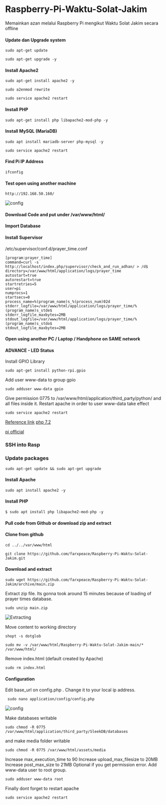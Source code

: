 # Raspberry-Pi-Waktu-Solat-Jakim
Memainkan azan melalui Raspberry Pi mengikut Waktu Solat Jakim secara offline

#### Update dan Upgrade system
```
sudo apt-get update
```
```
sudo apt-get upgrade -y
```
#### Install Apache2
```
sudo apt-get install apache2 -y
```
```
sudo a2enmod rewrite
```
```
sudo service apache2 restart
```

#### Install PHP
```
sudo apt-get install php libapache2-mod-php -y
```

#### Install MySQL (MariaDB)
```
sudo apt install mariadb-server php-mysql -y
```
```
sudo service apache2 restart
```

#### Find Pi IP Address
```
ifconfig
```

#### Test open using another machine
```
http://192.168.50.160/
```
![config](https://i.imgur.com/Wk1Kl5y.png)

#### Download Code and put under /var/www/html/

#### Import Database

#### Install Supervisor

/etc/supervisor/conf.d/prayer_time.conf
```
[program:prayer_time]
command=curl -s http://localhost/index.php/supervisor/check_and_run_adhan/ > /d$
directory=/var/www/html/application/logs/prayer_time
autostart=true
autorestart=true
startretries=5
user=pi
numprocs=1
startsecs=0
process_name=%(program_name)s_%(process_num)02d
stderr_logfile=/var/www/html/application/logs/prayer_time/%(program_name)s_stde$
stderr_logfile_maxbytes=2MB
stdout_logfile=/var/www/html/application/logs/prayer_time/%(program_name)s_stdo$
stdout_logfile_maxbytes=2MB
```





#### Open using another PC / Laptop / Handphone on SAME network



#### ADVANCE - LED Status
Install GPIO Library
```
sudo apt-get install python-rpi.gpio
```

Add user www-data to group gpio
```
sudo adduser www-data gpio
```

Give permission 0775 to /var/www/html/application/third_party/python/
and all files inside it.
Restart apache in order to user www-data take effect
```
sudo service apache2 restart
```



[Reference link](http://www.heidislab.com/tutorials/installing-php-7-1-on-raspbian-stretch-raspberry-pi-zero-w)
[php 7.2](https://getgrav.org/blog/raspberrypi-nginx-php7-dev)

[pi official](https://www.raspberrypi.org/documentation/remote-access/web-server/apache.md)

### SSH into Rasp




### Update packages
``` linux
sudo apt-get update && sudo apt-get upgrade
```

#### Install Apache
```
sudo apt install apache2 -y
```

#### Install PHP
```
$ sudo apt install php libapache2-mod-php -y
```

#### Pull code from Github or download zip and extract
#### Clone from github
```
cd ../../var/www/html
```
```
git clone https://github.com/farxpeace/Raspberry-Pi-Waktu-Solat-Jakim.git
```
#### Download and extract
```
sudo wget https://github.com/farxpeace/Raspberry-Pi-Waktu-Solat-Jakim/archive/main.zip
```
Extract zip file. Its gonna took around 15 minutes because of loading of prayer times database.
```
sudo unzip main.zip
```
![Extracting](https://i.imgur.com/y7ouKqm.png)


Move content to working directory
```
shopt -s dotglob
```
```
sudo mv -v /var/www/html/Raspberry-Pi-Waktu-Solat-Jakim-main/* /var/www/html/
```

Remove index.html (default created by Apache)
```
sudo rm index.html
```

#### Configuration
Edit base_url on config.php . Change it to your local ip address.
```
 sudo nano application/config/config.php
```
![config](https://i.imgur.com/29aKN36.png)

Make databases writable
```
sudo chmod -R 0775 /var/www/html/application/third_party/SleekDB/databases
```
and make media folder writable
```
sudo chmod -R 0775 /var/www/html/assets/media
```

Increase max_execution_time to 90
Increase upload_max_filesize to 20MB
Increase post_max_size to 21MB
Optional if you get permission error. Add www-data user to root group.
```
sudo adduser www-data root
```
Finally dont forget to restart apache
```
sudo service apache2 restart
```


